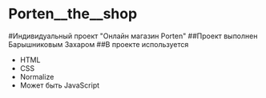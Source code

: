 # Porten__the__shop
#Индивидуальный проект "Онлайн магазин Porten"
##Проект выполнен Барышниковым Захаром
##В проекте используется 
  - HTML
  - CSS
  - Normalize
  - Может быть JavaScript
